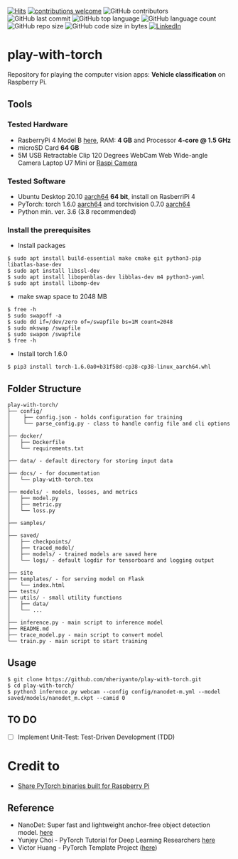 [![Hits](https://hits.seeyoufarm.com/api/count/incr/badge.svg?url=https%3A%2F%2Fgithub.com%2Fmheriyanto%2Fplay-with-torch&count_bg=%2379C83D&title_bg=%23555555&icon=&icon_color=%23E7E7E7&title=hits&edge_flat=false)](https://hits.seeyoufarm.com)
[![contributions welcome](https://img.shields.io/badge/contributions-welcome-brightgreen.svg?style=flat)](https://github.com/mheriyanto/play-with-torch/issues)
![GitHub contributors](https://img.shields.io/github/contributors/mheriyanto/play-with-torch)
![GitHub last commit](https://img.shields.io/github/last-commit/mheriyanto/play-with-torch)
![GitHub top language](https://img.shields.io/github/languages/top/mheriyanto/play-with-torch)
![GitHub language count](https://img.shields.io/github/languages/count/mheriyanto/play-with-torch)
![GitHub repo size](https://img.shields.io/github/repo-size/mheriyanto/play-with-torch)
![GitHub code size in bytes](https://img.shields.io/github/languages/code-size/mheriyanto/play-with-torch)
[![LinkedIn](https://img.shields.io/badge/-LinkedIn-black.svg?style=flat&logo=linkedin&colorB=555)](https://id.linkedin.com/in/mheriyanto)

# play-with-torch
Repository for playing the computer vision apps: **Vehicle classification** on Raspberry Pi. 

## Tools
### Tested Hardware
+ RasberryPi 4 Model B [here](https://www.raspberrypi.org/products/raspberry-pi-4-model-b/), RAM: **4 GB** and Processor **4-core @ 1.5 GHz** 
+ microSD Card **64 GB**
+ 5M USB Retractable Clip 120 Degrees WebCam Web Wide-angle Camera Laptop U7 Mini or [Raspi Camera](https://www.raspberrypi.org/documentation/hardware/camera/)

### Tested Software
+ Ubuntu Desktop 20.10 [aarch64](https://ubuntu.com/download/raspberry-pi/thank-you?version=20.10&architecture=desktop-arm64+raspi ) **64 bit**, install on RasberriPi 4
+ PyTorch: torch 1.6.0 [aarch64](https://github.com/ljk53/pytorch-rpi/blob/master/torch-1.6.0a0%2Bb31f58d-cp38-cp38-linux_aarch64.whl) and torchvision 0.7.0 [aarch64]()
+ Python min. ver. 3.6 (3.8 recommended)

### Install the prerequisites 

+ Install packages

```console
$ sudo apt install build-essential make cmake git python3-pip libatlas-base-dev
$ sudo apt install libssl-dev
$ sudo apt install libopenblas-dev libblas-dev m4 python3-yaml
$ sudo apt install libomp-dev
```

+ make swap space to 2048 MB

```console
$ free -h
$ sudo swapoff -a
$ sudo dd if=/dev/zero of=/swapfile bs=1M count=2048
$ sudo mkswap /swapfile
$ sudo swapon /swapfile
$ free -h
```

+ Install torch 1.6.0 

```console
$ pip3 install torch-1.6.0a0+b31f58d-cp38-cp38-linux_aarch64.whl
```

## Folder Structure
  ```
  play-with-torch/
  ├── config/
  │    ├── config.json - holds configuration for training
  │    └── parse_config.py - class to handle config file and cli options
  │
  ├── docker/
  │   ├── Dockerfile
  │   └── requirements.txt
  │
  ├── data/ - default directory for storing input data
  │
  ├── docs/ - for documentation
  │   └── play-with-torch.tex
  │
  ├── models/ - models, losses, and metrics
  │   ├── model.py
  │   ├── metric.py
  │   └── loss.py
  │
  ├── samples/
  │
  ├── saved/
  │   ├── checkpoints/
  │   ├── traced_model/
  │   ├── models/ - trained models are saved here
  │   └── logs/ - default logdir for tensorboard and logging output
  │
  ├── site
  ├── templates/ - for serving model on Flask
  │   └── index.html
  ├── tests/
  ├── utils/ - small utility functions
  │   ├── data/
  │   └── ...
  │
  ├── inference.py - main script to inference model
  ├── README.md
  ├── trace_model.py - main script to convert model
  └── train.py - main script to start training  

  ```


## Usage

```console
$ git clone https://github.com/mheriyanto/play-with-torch.git
$ cd play-with-torch/
$ python3 inference.py webcam --config config/nanodet-m.yml --model saved/models/nanodet_m.ckpt --camid 0
```

## TO DO

- [ ] Implement Unit-Test: Test-Driven Development (TDD)


# Credit to
+ [Share PyTorch binaries built for Raspberry Pi](https://github.com/ljk53/pytorch-rpi)

## Reference
+ NanoDet: Super fast and lightweight anchor-free object detection model. [here](https://github.com/RangiLyu/nanodet)
+ Yunjey Choi - PyTorch Tutorial for Deep Learning Researchers  [here](https://github.com/yunjey/pytorch-tutorial)
+ Victor Huang - PyTorch Template Project ([here](https://github.com/victoresque/pytorch-template#folder-structure))
